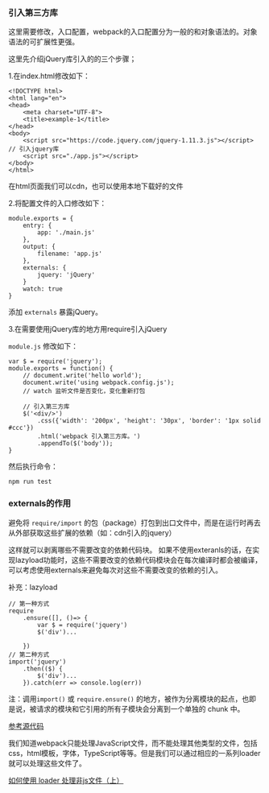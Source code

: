 ### 引入第三方库

这里需要修改，入口配置，webpack的入口配置分为一般的和对象语法的。对象语法的可扩展性更强。

这里先介绍jQuery库引入的的三个步骤；

1.在index.html修改如下：

```
<!DOCTYPE html>
<html lang="en">
<head>
	<meta charset="UTF-8">
	<title>example-1</title>
</head>
<body>
	<script src="https://code.jquery.com/jquery-1.11.3.js"></script> // 引入jquery库
	<script src="./app.js"></script>
</body>
</html>
```

在html页面我们可以cdn，也可以使用本地下载好的文件

2.将配置文件的入口修改如下：

```
module.exports = {
	entry: {
		app: './main.js'
	},
	output: {
		filename: 'app.js'
	},
	externals: {
		jquery: 'jQuery'
	}
	watch: true
}
```

添加 `externals`  暴露jQuery。

3.在需要使用jQuery库的地方用require引入jQuery

`module.js` 修改如下：

```
var $ = require('jquery');
module.exports = function() {
	// document.write('hello world');
	document.write('using webpack.config.js');
	// watch 监听文件是否变化，变化重新打包
	
	// 引入第三方库
	$('<div/>')
		.css({'width': '200px', 'height': '30px', 'border': '1px solid #ccc'})
		.html('webpack 引入第三方库。')
		.appendTo($('body'));
}
```

然后执行命令：

	npm run test

### externals的作用

避免将 `require/import` 的包（package）打包到出口文件中，而是在运行时再去从外部获取这些扩展的依赖（如：cdn引入的jquery）

这样就可以剥离哪些不需要改变的依赖代码块。
如果不使用exteranls的话，在实现lazyload功能时，这些不需要改变的依赖代码模块会在每次编译时都会被编译，可以考虑使用externals来避免每次对这些不需要改变的依赖的引入。

补充：lazyload

```
// 第一种方式 
require
	.ensure([], ()=> {
		var $ = require('jquery')
		$('div')...

	})
// 第二种方式
import('jquery')
	.then(($) {
		$('div')...
	}).catch(err => console.log(err))
```

注：调用`import()` 或 `require.ensure()` 的地方，被作为分离模块的起点，也即是说，被请求的模块和它引用的所有子模块会分离到一个单独的 chunk 中。

[参考源代码](https://github.com/lvzhenbang/webpack-learning/tree/master/demo/example-1)

我们知道webpack只能处理JavaScript文件，而不能处理其他类型的文件，包括css，html模板，字体，TypeScript等等。但是我们可以通过相应的一系列loader就可以处理这些文件了。

[如何使用 loader 处理非js文件（上）](https://github.com/lvzhenbang/webpack-learning/tree/master/doc/loader.md)
